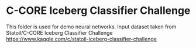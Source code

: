 # C-CORE Iceberg Classifier Challenge

This folder is used for demo neural networks.
Input dataset taken from Statoil/C-CORE Iceberg Classifier Challenge
https://www.kaggle.com/c/statoil-iceberg-classifier-challenge